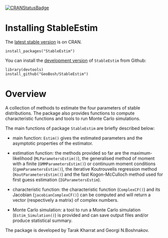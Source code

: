 [![CRANStatusBadge](http://www.r-pkg.org/badges/version/StableEstim)](https://cran.r-project.org/package=StableEstim)

# Installing StableEstim

The [latest stable version](https://cran.r-project.org/package=StableEstim) is on
CRAN.

    install_packages("StableEstim")

You can install the [development version](https://github.com/GeoBosh/StableEstim) of
`StableEstim` from Github:

    library(devtools)
    install_github("GeoBosh/StableEstim")


# Overview

A collection of methods to estimate the four parameters of stable
distributions. The package also provides functions to compute
characteristic functions and tools to run Monte Carlo simulations.

The main functions of package `StableEstim` are briefly described below:


* main function: `Estim()` gives the estimated parameters and the
  asymptotic properties of the estimator.

* estimation function: the methods provided so far are the
  maximum-likelihood (`MLParametersEstim()`), the generalised method
  of moment with a finite (`GMMParametersEstim()`) or continuum moment
  conditions (`CgmmParametersEstim()`), the iterative Koutrouvelis
  regression method (`KoutParametersEstim()`) and the fast
  Kogon-McCulloch method used for first guess estimation
  (`IGParametersEstim`).
      
* characteristic function: the characteristic function (`ComplexCF()`)
  and its Jacobian (`jacobianComplexCF()`) can be computed and will
  return a vector (respectively a matrix) of complex numbers.

* Monte Carlo simulation: a tool to run a Monte Carlo simulation
  (`Estim_Simulation()`) is provided and can save output files and/or
  produce statistical summary.



The package is developed by Tarak Kharrat and Georgi N.Boshnakov.
